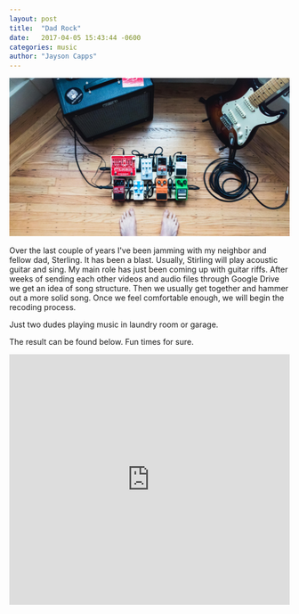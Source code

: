 ```yaml
---
layout: post
title:  "Dad Rock"
date:   2017-04-05 15:43:44 -0600
categories: music
author: "Jayson Capps"
---
```


<img class="img-thumbnail" src="/assets/img/blog/guitar.png" />

Over the last couple of years I've been jamming with my neighbor and fellow dad, Sterling. It has been a blast. Usually, Stirling will play acoustic guitar and sing. My main role has just been coming up with guitar riffs. After weeks of sending each other videos and audio files through Google Drive we get an idea of song structure. Then we usually get together and hammer out a more solid song. Once we feel comfortable enough, we will begin the recoding process. 

Just two dudes playing music in laundry room or garage.  

The result can be found below. Fun times for sure.

<iframe width="100%" height="450" scrolling="no" frameborder="no" src="https://w.soundcloud.com/player/?url=https%3A//api.soundcloud.com/users/169164953&amp;auto_play=false&amp;hide_related=false&amp;show_comments=true&amp;show_user=true&amp;show_reposts=false&amp;visual=true"></iframe>


